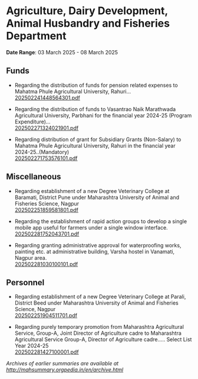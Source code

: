 # Agriculture, Dairy Development, Animal Husbandry and Fisheries Department

**Date Range**: 03 March 2025 - 08 March 2025


## Funds
- Regarding the distribution of funds for pension related expenses to Mahatma Phule Agricultural University, Rahuri...\
  [202502241448564301.pdf](https://gr.maharashtra.gov.in/Site/Upload/Government%20Resolutions/English/202502241448564301.pdf)

- Regarding the distribution of funds to Vasantrao Naik Marathwada Agricultural University, Parbhani for the financial year 2024-25 (Program Expenditure)...\
  [202502271324021901.pdf](https://gr.maharashtra.gov.in/Site/Upload/Government%20Resolutions/English/202502271324021901.pdf)

- Regarding distribution of grant for Subsidiary Grants (Non-Salary) to Mahatma Phule Agricultural University, Rahuri in the financial year 2024-25..(Mandatory)\
  [202502271753576101.pdf](https://gr.maharashtra.gov.in/Site/Upload/Government%20Resolutions/English/202502271753576101.pdf)

## Miscellaneous
- Regarding establishment of a new Degree Veterinary College at Baramati, District Pune under Maharashtra University of Animal and Fisheries Science, Nagpur\
  [202502251859581801.pdf](https://gr.maharashtra.gov.in/Site/Upload/Government%20Resolutions/English/202502251859581801.pdf)

- Regarding the establishment of  rapid action groups to develop a single mobile app useful for farmers under a single window interface.\
  [202502281752043701.pdf](https://gr.maharashtra.gov.in/Site/Upload/Government%20Resolutions/English/202502281752043701.pdf)

- Regarding granting administrative approval for waterproofing works, painting etc. at administrative building, Varsha hostel in Vanamati, Nagpur area.\
  [202502281030100101.pdf](https://gr.maharashtra.gov.in/Site/Upload/Government%20Resolutions/English/202502281030100101.pdf)

## Personnel
- Regarding establishment of a new Degree Veterinary College at Parali, District Beed under Maharashtra University of Animal and Fisheries Science, Nagpur\
  [202502251904511701.pdf](https://gr.maharashtra.gov.in/Site/Upload/Government%20Resolutions/English/202502251904511701.pdf)

- Regarding purely temporary promotion from Maharashtra Agricultural Service, Group-A, Joint Director of Agriculture cadre to Maharashtra Agricultural Service Group-A, Director of Agriculture cadre..... Select List Year 2024-25\
  [202502281427100001.pdf](https://gr.maharashtra.gov.in/Site/Upload/Government%20Resolutions/English/202502281427100001.pdf)


*Archives of earlier summaries are available at http://mahsummary.orgpedia.in/en/archive.html*